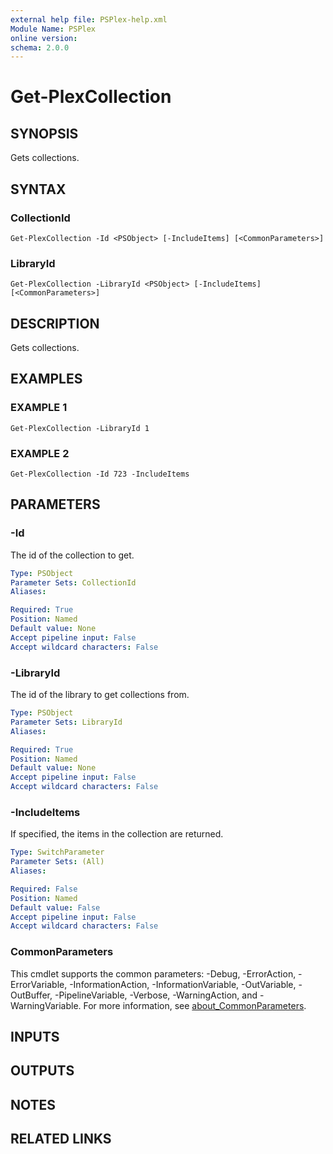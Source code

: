 ```yaml
---
external help file: PSPlex-help.xml
Module Name: PSPlex
online version:
schema: 2.0.0
---
```


# Get-PlexCollection

## SYNOPSIS
Gets collections.

## SYNTAX

### CollectionId
```
Get-PlexCollection -Id <PSObject> [-IncludeItems] [<CommonParameters>]
```

### LibraryId
```
Get-PlexCollection -LibraryId <PSObject> [-IncludeItems] [<CommonParameters>]
```

## DESCRIPTION
Gets collections.

## EXAMPLES

### EXAMPLE 1
```
Get-PlexCollection -LibraryId 1
```

### EXAMPLE 2
```
Get-PlexCollection -Id 723 -IncludeItems
```

## PARAMETERS

### -Id
The id of the collection to get.

```yaml
Type: PSObject
Parameter Sets: CollectionId
Aliases:

Required: True
Position: Named
Default value: None
Accept pipeline input: False
Accept wildcard characters: False
```

### -LibraryId
The id of the library to get collections from.

```yaml
Type: PSObject
Parameter Sets: LibraryId
Aliases:

Required: True
Position: Named
Default value: None
Accept pipeline input: False
Accept wildcard characters: False
```

### -IncludeItems
If specified, the items in the collection are returned.

```yaml
Type: SwitchParameter
Parameter Sets: (All)
Aliases:

Required: False
Position: Named
Default value: False
Accept pipeline input: False
Accept wildcard characters: False
```

### CommonParameters
This cmdlet supports the common parameters: -Debug, -ErrorAction, -ErrorVariable, -InformationAction, -InformationVariable, -OutVariable, -OutBuffer, -PipelineVariable, -Verbose, -WarningAction, and -WarningVariable. For more information, see [about_CommonParameters](http://go.microsoft.com/fwlink/?LinkID=113216).

## INPUTS

## OUTPUTS

## NOTES

## RELATED LINKS
